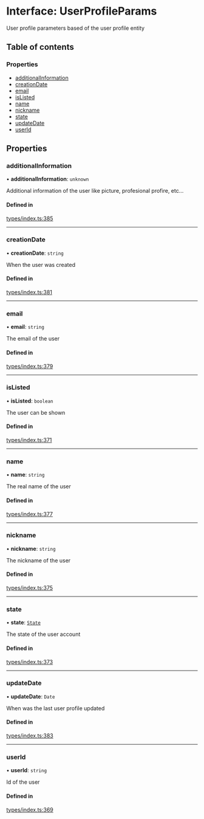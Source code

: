 # Interface: UserProfileParams

User profile parameters based of the user profile entity

## Table of contents

### Properties

- [additionalInformation](UserProfileParams.md#additionalinformation)
- [creationDate](UserProfileParams.md#creationdate)
- [email](UserProfileParams.md#email)
- [isListed](UserProfileParams.md#islisted)
- [name](UserProfileParams.md#name)
- [nickname](UserProfileParams.md#nickname)
- [state](UserProfileParams.md#state)
- [updateDate](UserProfileParams.md#updatedate)
- [userId](UserProfileParams.md#userid)

## Properties

### additionalInformation

• **additionalInformation**: `unknown`

Additional information of the user like picture, profesional profire, etc...

#### Defined in

[types/index.ts:385](https://github.com/nevermined-io/react-components/blob/9f27b18/catalog/src/types/index.ts#L385)

___

### creationDate

• **creationDate**: `string`

When the user was created

#### Defined in

[types/index.ts:381](https://github.com/nevermined-io/react-components/blob/9f27b18/catalog/src/types/index.ts#L381)

___

### email

• **email**: `string`

The email of the user

#### Defined in

[types/index.ts:379](https://github.com/nevermined-io/react-components/blob/9f27b18/catalog/src/types/index.ts#L379)

___

### isListed

• **isListed**: `boolean`

The user can be shown

#### Defined in

[types/index.ts:371](https://github.com/nevermined-io/react-components/blob/9f27b18/catalog/src/types/index.ts#L371)

___

### name

• **name**: `string`

The real name of the user

#### Defined in

[types/index.ts:377](https://github.com/nevermined-io/react-components/blob/9f27b18/catalog/src/types/index.ts#L377)

___

### nickname

• **nickname**: `string`

The nickname of the user

#### Defined in

[types/index.ts:375](https://github.com/nevermined-io/react-components/blob/9f27b18/catalog/src/types/index.ts#L375)

___

### state

• **state**: [`State`](../enums/State.md)

The state of the user account

#### Defined in

[types/index.ts:373](https://github.com/nevermined-io/react-components/blob/9f27b18/catalog/src/types/index.ts#L373)

___

### updateDate

• **updateDate**: `Date`

When was the last user profile updated

#### Defined in

[types/index.ts:383](https://github.com/nevermined-io/react-components/blob/9f27b18/catalog/src/types/index.ts#L383)

___

### userId

• **userId**: `string`

Id of the user

#### Defined in

[types/index.ts:369](https://github.com/nevermined-io/react-components/blob/9f27b18/catalog/src/types/index.ts#L369)
